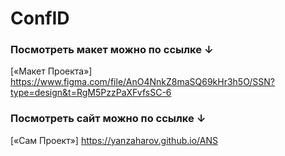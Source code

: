 # ConfID


### Посмотреть макет можно по ссылке ↓

[«Макет Проекта»]
https://www.figma.com/file/AnO4NnkZ8maSQ69kHr3h5O/SSN?type=design&t=RgM5PzzPaXFvfsSC-6


### Посмотреть сайт можно по ссылке ↓

[«Сам Проект»]
https://yanzaharov.github.io/ANS
